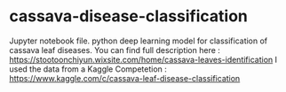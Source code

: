 # cassava-disease-classification
Jupyter notebook file.
python deep learning model for classification of cassava leaf diseases.
You can find full description here : https://stootoonchiyun.wixsite.com/home/cassava-leaves-identification
I used the data from a Kaggle Competetion : https://www.kaggle.com/c/cassava-leaf-disease-classification
